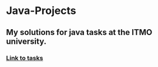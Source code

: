 # Java-Projects

## My solutions for java tasks at the ITMO university.

  ### [Link to tasks](https://www.kgeorgiy.info/courses/paradigms/homeworks.html)
